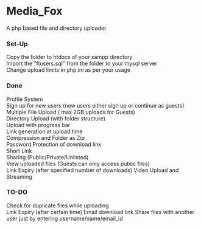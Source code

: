 # Media_Fox
A php based file and directory uploader

### Set-Up
Copy the folder to htdocs of your xampp directory  
Import the "ftusers.sql" from the folder to your mysql server  
Change upload limits in php.ini as per your usage   

### Done
Profile System  
Sign up for new users (new users either sign up or continue as guests)  
Multiple File Upload ( max 2GB uploads for Guests)  
Directory Upload (with folder structure)  
Upload with progress bar  
Link generation at upload time  
Compression and Folder as Zip  
Password Protection of download link  
Short Link  
Sharing (Public/Private/Unlisted)    
View uploaded files (Guests can only access public files)  
Link Expiry (after specified number of downloads)
Video Upload and Streaming  

### TO-DO
Check for duplicate files while uploading  
Link Expiry (after certain time)
Email download link
Share files with another user just by entering username/name/email_id
